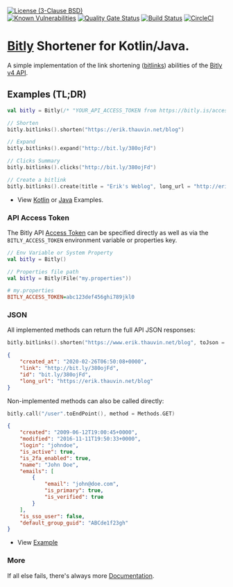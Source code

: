 [![License (3-Clause BSD)](https://img.shields.io/badge/license-BSD%203--Clause-blue.svg?style=flat-square)](http://opensource.org/licenses/BSD-3-Clause)  
[![Known Vulnerabilities](https://snyk.io/test/github/ethauvin/bitly-shorten/badge.svg?targetFile=pom.xml)](https://snyk.io/test/github/ethauvin/bitly-shorten?targetFile=pom.xml) [![Quality Gate Status](https://sonarcloud.io/api/project_badges/measure?project=ethauvin_bitly-shorten&metric=alert_status)](https://sonarcloud.io/dashboard?id=ethauvin_bitly-shorten) [![Build Status](https://travis-ci.org/ethauvin/bitly-shorten.svg?branch=master)](https://travis-ci.org/ethauvin/bitly-shorten) [![CircleCI](https://circleci.com/gh/ethauvin/bitly-shorten/tree/master.svg?style=shield)](https://circleci.com/gh/ethauvin/bitly-shorten/tree/master)

# [Bitly](https://dev.bitly.com/v4/) Shortener for Kotlin/Java.

A simple implementation of the link shortening ([bitlinks](https://dev.bitly.com/v4/#tag/Bitlinks)) abilities of the [Bitly v4 API](https://dev.bitly.com/v4).

## Examples (TL;DR)

```kotlin
val bitly = Bitly(/* "YOUR_API_ACCESS_TOKEN from https://bitly.is/accesstoken" */)

// Shorten
bitly.bitlinks().shorten("https://erik.thauvin.net/blog")

// Expand
bitly.bitlinks().expand("http://bit.ly/380ojFd")

// Clicks Summary
bitly.bitlinks().clicks("http://bit.ly/380ojFd")  

// Create a bitlink
bitly.bitlinks().create(title = "Erik's Weblog", long_url = "http://erik.thauvin.net/blog/")
```

 - View [Kotlin](https://github.com/ethauvin/bitly-shorten/blob/master/examples/src/main/kotlin/com/example/BitlyExample.kt) or [Java](https://github.com/ethauvin/bitly-shorten/blob/master/examples/src/main/java/com/example/BitlySample.java) Examples.

### API Access Token

The Bitly API [Access Token](https://bitly.is/accesstoken) can be specified directly as well as via the `BITLY_ACCESS_TOKEN` environment variable or properties key.

```kotlin
// Env Variable or System Property
val bitly = Bitly()

// Properties file path
val bitly = Bitly(File("my.properties"))

```
```ini
# my.properties
BITLY_ACCESS_TOKEN=abc123def456ghi789jkl0
```

### JSON

All implemented methods can return the full API JSON responses:

```kotlin
bitly.bitlinks().shorten("https://www.erik.thauvin.net/blog", toJson = true)
```
```json
{
    "created_at": "2020-02-26T06:50:08+0000",
    "link": "http://bit.ly/380ojFd",
    "id": "bit.ly/380ojFd",
    "long_url": "https://erik.thauvin.net/blog"
}
```

Non-implemented methods can also be called directly:

```kotlin
bitly.call("/user".toEndPoint(), method = Methods.GET)
```
```json
{
    "created": "2009-06-12T19:00:45+0000",
    "modified": "2016-11-11T19:50:33+0000",
    "login": "johndoe",
    "is_active": true,
    "is_2fa_enabled": true,
    "name": "John Doe",
    "emails": [
        {
            "email": "john@doe.com",
            "is_primary": true,
            "is_verified": true
        }
    ],
    "is_sso_user": false,
    "default_group_guid": "ABCde1f23gh"
}
```
- View [Example](https://github.com/ethauvin/bitly-shorten/blob/master/examples/src/main/kotlin/com/example/BitlyRetrieve.kt)

### More
If all else fails, there's always more [Documentation](https://ethauvin.github.io/bitly-shorten/).
